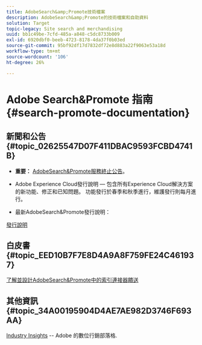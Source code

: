 ```yaml
---
title: AdobeSearch&amp;Promote技術檔案
description: AdobeSearch&amp;Promote的技術檔案和自助資料
solution: Target
topic-legacy: Site search and merchandising
uuid: bb1c49be-7cfd-485a-a848-c5dc8733b009
exl-id: 6920dbf0-beeb-4723-8178-4da37f0b03ed
source-git-commit: 95bf92df17d7832df72e8d883a22f9063e53a18d
workflow-type: tm+mt
source-wordcount: '106'
ht-degree: 26%

---
```


# Adobe Search&amp;Promote 指南 {#search-promote-documentation}

## 新聞和公告 {#topic_02625547D07F411DBAC9593FCBD4741B}

* **重要：** [AdobeSearch&amp;Promote服務終止公告](/help/sp-eol.md)。

* Adobe Experience Cloud發行說明 — 包含所有Experience Cloud解決方案的新功能、修正和已知問題。 功能發行於春季和秋季進行，維護發行則每月進行。

<!--   Early Access: Sign up for the [Adobe Priority Product Update](https://campaign.adobe.com/webApp/adbePriorityProductSubscribe) to receive Adobe Marketing Cloud release notes one week before each release. -->

* 最新AdobeSearch&amp;Promote發行說明：

[發行說明](/help/c-searchpromote-release-notes/c-rn-02-13-18-version-1811.md)

## 白皮書 {#topic_EED10B7F7E8D4A9A8F759FE24C461937}

[了解並設計AdobeSearch&amp;Promote中的索引連接器饋送](https://marketing.adobe.com/resources/help/en_US/snp/index_connector_feeds.pdf)

## 其他資訊 {#topic_34A00195904D4AE7AE982D3746F693AA}

<!-- [Adobe Search&amp;Promote website](https://www.adobe.com/solutions/testing-targeting/search-driven-merchandising.html) -->

[Industry Insights](https://blog.adobe.com/en/topics/digital-transformation.html) -- Adobe 的數位行銷部落格.
